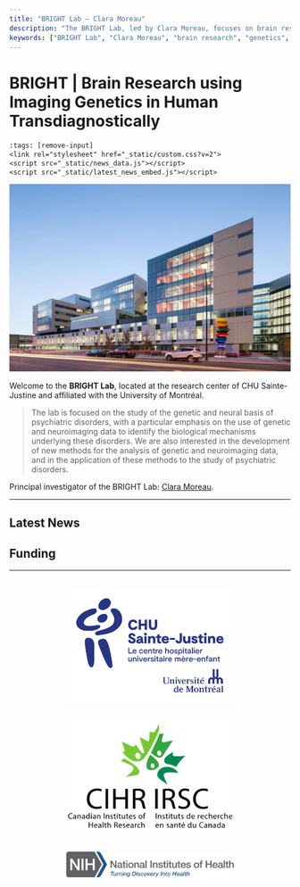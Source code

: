 ```yaml
---
title: "BRIGHT Lab — Clara Moreau"
description: "The BRIGHT Lab, led by Clara Moreau, focuses on brain research using genetics and neuroimaging to understand psychiatric disorders."
keywords: ["BRIGHT Lab", "Clara Moreau", "brain research", "genetics", "neuroimaging", "psychiatric disorders", "University of Montreal"]
---
```


# BRIGHT | Brain Research using Imaging Genetics in Human Transdiagnostically

```{code-cell} html
:tags: [remove-input]
<link rel="stylesheet" href="_static/custom.css?v=2">
<script src="_static/news_data.js"></script>
<script src="_static/latest_news_embed.js"></script>
```

![BRIGHT Lab at CHU Sainte-Justine](_static/images/chu_st_justine.jpg)

Welcome to the **BRIGHT Lab**, located at the research center of CHU Sainte-Justine and affiliated with the University of Montréal.

> The lab is focused on the study of the genetic and neural basis of psychiatric disorders, with a particular emphasis on the use of genetic and neuroimaging data to identify the biological mechanisms underlying these disorders. We are also interested in the development of new methods for the analysis of genetic and neuroimaging data, and in the application of these methods to the study of psychiatric disorders.

<p>
  Principal investigator of the BRIGHT Lab: <a href="https://www.chusj.org/fr/Biographie?id=4a42981c-6b86-434c-ad8a-bb6cc78968b5&lang=" target="_blank">Clara Moreau</a>.
</p>

---

## Latest News

<div id="latest-news-container" class="latest-news-wrapper"></div>

## Funding

---

<div style="display: flex; flex-wrap: wrap; justify-content: center; align-items: center; gap: 2rem; margin-top: 2rem;">

<img src="_static/images/logo_chu.png" alt="CHU Sainte-Justine" width="300"/>

<img src="_static/images/cihr.png" alt="CIHR" width="300"/>

<img src="_static/images/nih.png" alt="NIH" width="300"/>

</div>

